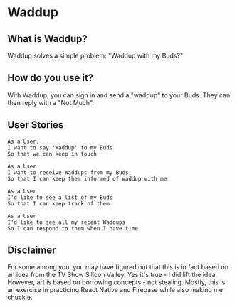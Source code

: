 # Waddup

## What is Waddup?
Waddup solves a simple problem: "Waddup with my Buds?"

## How do you use it?
With Waddup, you can sign in and send a "waddup" to your Buds. They can then reply with a "Not Much". 

## User Stories
```
As a User,
I want to say 'Waddup' to my Buds
So that we can keep in touch
```

```
As a User
I want to receive Waddups from my Buds
So that I can keep them informed of waddup with me
```

```
As a User
I'd like to see a list of my Buds
So that I can keep track of them
```

```
As a User
I'd like to see all my recent Waddups
So I can respond to them when I have time
```


## Disclaimer
For some among you, you may have figured out that this is in fact based on an idea from the TV Show Silicon Valley. Yes it's true - I did lift the idea. However, art is based on borrowing concepts - not stealing. Mostly, this is an exercise in practicing React Native and Firebase while also making me chuckle. 